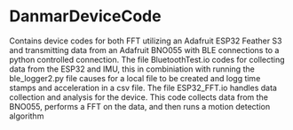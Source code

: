 # DanmarDeviceCode
Contains device codes for both FFT utilizing an Adafruit ESP32 Feather S3 and transmitting data from an Adafruit BNO055 with BLE connections to a python controlled connection.
The file BluetoothTest.io codes for collecting data from the ESP32 and IMU, this in combiniation with running the ble_logger2.py file causes for a local file to be created and logg time stamps and acceleration in a csv file.
The file ESP32_FFT.io handles data collection and analysis for the device. This code collects data from the BNO055, performs a FFT on the data, and then runs a motion detection algorithm
